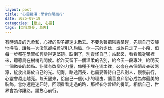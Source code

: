 ```yaml
---
layout: post
title: "心靈雞湯：學會向陽而行"
date: 2025-09-19
categories: [勵志, 心靈]
tags: [自我成長, 勵志]
---
```


有時清晨的光柔和，心裡的影子卻還未散去。不要急著把陰霾驅趕，先讓自己安靜地呼吸，讓每一次吸氣都把希望引入胸腔。你一天的步伐，或許只走了一小段，但每一步都在學習如何變得更堅韌。跌倒了，別責怪自己；站起來，看看風從哪裡來，聽聽鳥在樹梢的問候。給昨天留下一個溫柔的告別，給今天一段專注，給明天一個微笑的起點。你擁有改變的力量，像種子埋在泥土裡，必會在某個清晨突破泥濘，綻放出屬於自己的光。記得，路途再長，也需要善待自己和別人，慢慢前行，心靈會越走越亮。每天醒來，給自己一個小小的理由，讓善良和耐心成為你最美的裝飾。當你還是迷茫時，回頭看看走過的路，那裡有你曾經的勇氣。相信自己，世界會為你讓路。請放心前行。